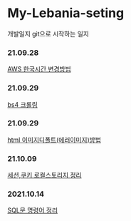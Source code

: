 # My-Lebania-seting
개발일지
git으로 시작하는 일지
### 21.09.28
[AWS 한국시간 변경방법](https://github.com/leubenia/My-Lebania-seting/blob/master/AWS/AWS%20%ED%95%9C%EA%B5%AD%EC%8B%9C%EA%B0%84.md)
### 21.09.29
[bs4 크롤링](https://github.com/leubenia/My-Lebania-seting/blob/master/%ED%81%AC%EB%A1%A4%EB%A7%81/README.md)
### 21.09.29
[html 이미지디폴트(에러이미지)방법](https://github.com/leubenia/My-Lebania-seting/blob/master/html/%EC%97%90%EB%9F%AC%EC%9D%B4%EB%AF%B8%EC%A7%80.md)

### 21.10.09
[세션,쿠키 로컬스토리지 정리](https://github.com/leubenia/My-Lebania-seting/blob/master/js/%EC%BF%A0%ED%82%A4%2C%20%EC%84%B8%EC%85%98%2C%20%EB%A1%9C%EC%BB%AC%EC%8A%A4%ED%86%A0%EB%A6%AC%EC%A7%80/%EB%A1%9C%EC%BB%AC%2C%EC%84%B8%EC%85%98%2C%EB%A1%9C%EC%BB%AC%EC%8A%A4%ED%86%A0%EB%A6%AC%EC%A7%80.md)

### 2021.10.14
[SQL문 명령어 정리](https://github.com/leubenia/My-Lebania-seting/tree/master/SQL)
